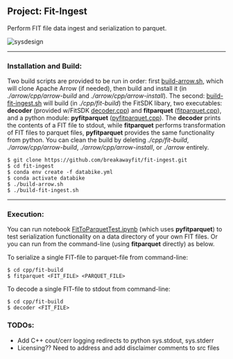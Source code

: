 ## Project: Fit-Ingest

Perform FIT file data ingest and serialization to parquet.

![sysdesign](https://github.com/breakawayfit/fit-ingest/blob/main/sysdesign_v1.jpg)

___

### Installation and Build:

Two build scripts are provided to be run in order: first [build-arrow.sh](https://github.com/breakawayfit/fit-ingest/blob/main/build-arrow.sh), which will clone Apache Arrow (if needed), then build and install it (in *./arrow/cpp/arrow-build* and *./arrow/cpp/arrow-install*). The second: [build-fit-ingest.sh](https://github.com/breakawayfit/fit-ingest/blob/main/build-fit-ingest.sh) will build (in *./cpp/fit-build*) the FitSDK libary, two executables: **decoder** (provided w/FitSDK [decoder.cpp](https://github.com/breakawayfit/fit-ingest/blob/main/cpp/FitCppSDK_21.40.00/cpp/examples/decode.cpp)) and **fitparquet** ([fitparquet.cpp](https://github.com/breakawayfit/fit-ingest/blob/main/cpp/fitparquet.cpp)), and a python module: **pyfitparquet** ([pyfitparquet.cpp](https://github.com/breakawayfit/fit-ingest/blob/main/cpp/pyfitparquet.cpp)). The **decoder**  prints the contents of a FIT file to stdout, while **fitparquet** performs transformation of FIT files to parquet files, **pyfitparquet** provides the same functionality from python. You can clean the build by deleting *./cpp/fit-build*, *./arrow/cpp/arrow-build*, *./arrow/cpp/arrow-install*, or *./arrow* entirely.

```
$ git clone https://github.com/breakawayfit/fit-ingest.git
$ cd fit-ingest
$ conda env create -f databike.yml
$ conda activate databike
$ ./build-arrow.sh
$ ./build-fit-ingest.sh
```
___

### Execution:

You can run notebook [FitToParquetTest.ipynb](https://github.com/breakawayfit/fit-ingest/blob/main/notebooks/FitToParquetTest.ipynb) (which uses **pyfitparquet**) to test serialization functionality on a data directory of your own FIT files. Or you can run from the command-line (using **fitparquet** directly) as below.  

To serialize a single FIT-file to parquet-file from command-line:
```
$ cd cpp/fit-build
$ fitparquet <FIT_FILE> <PARQUET_FILE>
```

To decode a single FIT-file to stdout from command-line:
```
$ cd cpp/fit-build
$ decoder <FIT_FILE>
```

### TODOs:

- Add C++ cout/cerr logging redirects to python sys.stdout, sys.stderr 
- Licensing?? Need to address and add disclaimer comments to src files 


